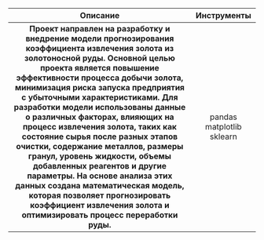 | Описание | Инструменты |
|:-----------------------:|:---------:|
| __Проект направлен на разработку и внедрение модели прогнозирования коэффициента извлечения золота из золотоносной руды. Основной целью проекта является повышение эффективности процесса добычи золота, минимизация риска запуска предприятия с убыточными характеристиками. Для разработки модели использованы данные о различных факторах, влияющих на процесс извлечения золота, таких как состояние сырья после разных этапов очистки, содержание металлов, размеры гранул, уровень жидкости, объемы добавленных реагентов и другие параметры. На основе анализа этих данных создана математическая модель, которая позволяет прогнозировать коэффициент извлечения золота и оптимизировать процесс переработки руды.__| pandas matplotlib sklearn |
